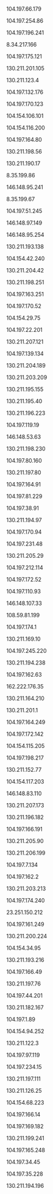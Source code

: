 104.197.66.179

104.197.254.86

104.197.196.241

8.34.217.166

104.197.175.121

130.211.201.105

130.211.123.4

104.197.132.176

104.197.170.123

104.154.106.101

104.154.116.200

104.197.164.80

130.211.198.56

130.211.190.17

8.35.199.86

146.148.95.241

8.35.199.67

104.197.51.245

146.148.97.149

146.148.95.254

130.211.193.138

104.154.42.240

130.211.204.42

130.211.198.251

104.197.163.251

104.197.170.52

104.154.29.75

104.197.22.201

130.211.207.121

104.197.139.134

130.211.204.189

130.211.203.209

130.211.195.155

130.211.195.40

130.211.196.223

104.197.119.19

146.148.53.63

130.211.198.230

104.197.80.160

130.211.197.80

104.197.164.91

104.197.81.229

104.197.38.91

130.211.194.97

104.197.170.94

104.197.231.48

130.211.205.29

104.197.212.114

104.197.172.52

104.197.110.93

146.148.107.33

108.59.81.199

104.197.174.1

130.211.169.10

104.197.245.220

130.211.194.238

104.197.162.63

162.222.176.35

130.211.164.210

130.211.201.1

104.197.164.249

104.197.172.142

104.154.115.205

104.197.198.217

130.211.152.77

104.154.117.203

146.148.83.110

130.211.207.173

130.211.196.182

104.197.166.191

130.211.205.90

130.211.206.199

104.197.7.134

104.197.162.2

130.211.203.213

104.197.174.240

23.251.150.212

104.197.161.249

130.211.200.224

104.154.34.95

130.211.193.216

104.197.166.49

130.211.197.76

104.197.44.201

130.211.182.167

104.197.1.89

104.154.94.252

130.211.122.3

104.197.97.119

104.197.234.15

130.211.197.111

130.211.126.25

104.154.68.223

104.197.166.14

104.197.169.182

130.211.199.241

104.197.165.248

104.197.34.45

104.197.35.228

130.211.194.196
